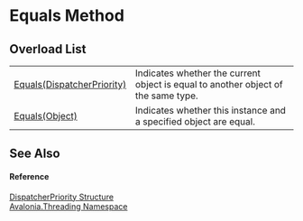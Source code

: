 # Equals Method


## Overload List
<table>
<tr>
<td><a href="M_Avalonia_Threading_DispatcherPriority_Equals">Equals(DispatcherPriority)</a></td>
<td>Indicates whether the current object is equal to another object of the same type.</td>
</tr>
<tr>
<td><a href="M_Avalonia_Threading_DispatcherPriority_Equals_1">Equals(Object)</a></td>
<td>Indicates whether this instance and a specified object are equal.</td>
</tr>
</table>

## See Also


#### Reference
<a href="T_Avalonia_Threading_DispatcherPriority">DispatcherPriority Structure</a>  
<a href="N_Avalonia_Threading">Avalonia.Threading Namespace</a>  

